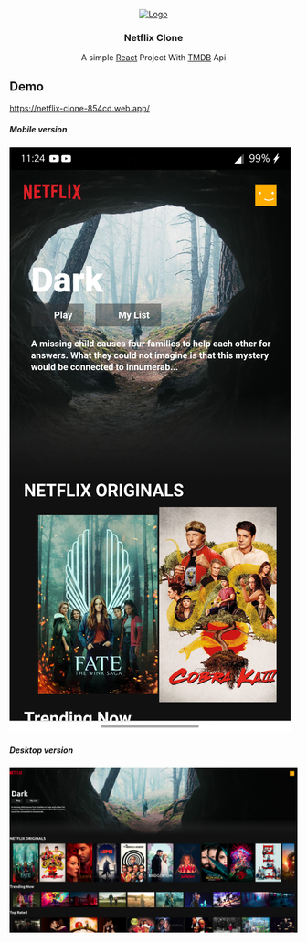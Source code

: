 
<p align="center">
  <a href="https://github.com/rjsf-team/react-jsonschema-form">
    <img src="https://i.insider.com/57684adedd0895384c8b4b57?width=600&format=jpeg&auto=webp" alt="Logo" width="180" height="120">
  </a>

  <h3 align="center">Netflix Clone</h3>

  <p align="center">
    A simple <a href="http://facebook.github.io/react/">React</a> Project 
    With <a href='https://www.themoviedb.org/'> TMDB</a> Api
    <br />
    
   <h2>Demo</h2>
  <a href='https://netflix-clone-854cd.web.app/'> https://netflix-clone-854cd.web.app/</a>
   

   <h5>Mobile version</h5>

[![playground animation](/public/images/1mobile.png)](...)

   <h5>Desktop version</h5>


[![playground animation](/public/images/2desktop.png)](...)


